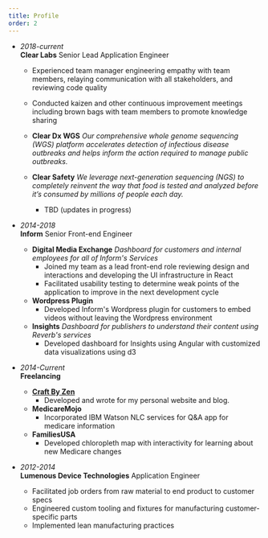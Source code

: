 ```yaml
---
title: Profile
order: 2
---
```


- _2018-current_  
  **Clear Labs** Senior Lead Application Engineer

  - Experienced team manager engineering empathy with team members, relaying communication with all stakeholders, and reviewing code quality
  - Conducted kaizen and other continuous improvement meetings including brown bags with team members to promote knowledge sharing

  - **Clear Dx WGS** _Our comprehensive whole genome sequencing (WGS) platform accelerates detection of infectious disease outbreaks and helps inform the action required to manage public outbreaks._

  - **Clear Safety** _We leverage next-generation sequencing (NGS) to completely reinvent the way that food is tested and analyzed before it’s consumed by millions of people each day._

    - TBD (updates in progress)

- _2014-2018_  
  **Inform** Senior Front-end Engineer

  - **Digital Media Exchange** _Dashboard for customers and internal employees for all of Inform's Services_
    - Joined my team as a lead front-end role reviewing design and interactions and developing the UI infrastructure in React
    - Facilitated usability testing to determine weak points of the application to improve in the next development cycle
  - **Wordpress Plugin**
    - Developed Inform's Wordpress plugin for customers to embed videos without leaving the Wordpress environment
  - **Insights** _Dashboard for publishers to understand their content using Reverb's services_
    - Developed dashboard for Insights using Angular with customized data visualizations using d3

- _2014-Current_  
  **Freelancing**

  - **[Craft By Zen](https://craftbyzen.com)**
    - Developed and wrote for my personal website and blog.
  - **MedicareMojo**
    - Incorporated IBM Watson NLC services for Q&A app for medicare information
  - **FamiliesUSA**
    - Developed chloropleth map with interactivity for learning about new Medicare changes

- _2012-2014_  
  **Lumenous Device Technologies** Application Engineer

  - Facilitated job orders from raw material to end product to customer specs
  - Engineered custom tooling and fixtures for manufacturing customer-specific parts
  - Implemented lean manufacturing practices
